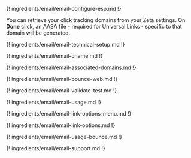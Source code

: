 ---
---

{! ingredients/email/email-configure-esp.md !}

You can retrieve your click tracking domains from your Zeta settings. On **Done** click, an AASA file - required for Universal Links - specific to that domain will be generated.

{! ingredients/email/email-technical-setup.md !}

{! ingredients/email/email-cname.md !}

{! ingredients/email/email-associated-domains.md !}

{! ingredients/email/email-bounce-web.md !}

{! ingredients/email/email-validate-test.md !}

{! ingredients/email/email-usage.md !}

{! ingredients/email/email-link-options-menu.md !}

{! ingredients/email/email-link-options.md !}

{! ingredients/email/email-usage-bounce.md !}

{! ingredients/email/email-support.md !}
